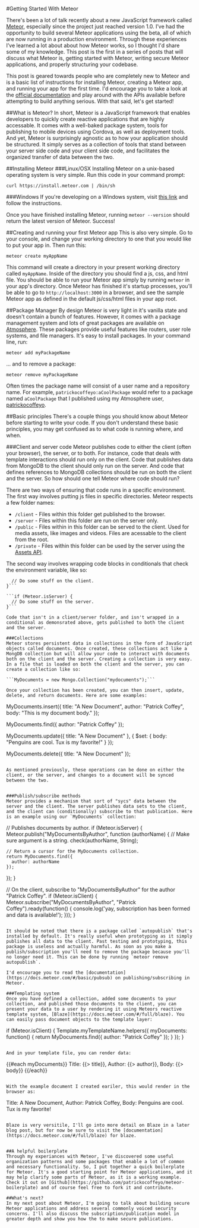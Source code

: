 #Getting Started With Meteor

There's been a lot of talk recently about a new JavaScript framework called [Meteor](http://meteor.com), especially since the project just reached version 1.0. I’ve had the opportunity to build several Meteor applications using the beta, all of which are now running in a production environment. Through these experiences I’ve learned a lot about about how Meteor works, so I thought I'd share some of my knowledge. This post is the first in a series of posts that will discuss what Meteor is, getting started with Meteor, writing secure Meteor applications, and properly structuring your codebase. 

This post is geared towards people who are completely new to Meteor and is a basic list of instructions for installing Meteor, creating a Meteor app, and running your app for the first time. I'd encourage you to take a look at the [official documentation](docs.meteor.com) and play around with the APIs available before attempting to build anything serious. With that said, let's get started!

##What is Meteor?
In short, Meteor is a JavaScript framework that enables developers to quickly create reactive applications that are highly accessable. It comes with a well-baked package system, tools for publishing to mobile devices using Cordova, as well as deployment tools. And yet, Meteor is surprisingly agnostic as to how your application should be structured. It simply serves as a collection of tools that stand between your server side code and your client side code, and facilitates the organized transfer of data between the two.

##Installing Meteor
###Linux/OSX
Installing Meteor on a unix-based operating system is very simple. Run this code in your command prompt:

```curl https://install.meteor.com | /bin/sh```

###Windows
If you're developing on a Windows system, visit [this link](http://win.meteor.com) and follow the instructions.


Once you have finished installing Meteor, running `meteor --version` should return the latest version of Meteor. Success!


##Creating and running your first Meteor app
This is also very simple. Go to your console, and change your working directory to one that you would like to put your app in. Then run this:

```meteor create myAppName```

This command will create a directory in your present working directory called `myAppName`. Inside of the directory you should find a js, css, and html file. You should be able to run your Meteor app simply by running `meteor` in your app's directory. Once Meteor has finished it's startup processes, you'll be able to go to `http://localhost:3000` in a browser, and see the sample Meteor app as defined in the default js/css/html files in your app root.


##Package Manager
By design Meteor is very light in it's vanilla state and doesn't contain a bunch of features. However, it comes with a package management system and lots of great packages are available on [Atmosphere](https://atmospherejs.com). These packages provide useful features like routers, user role systems, and file managers. It's easy to install packages. In your command line, run:

```
meteor add myPackageName
```

... and to remove a package:

```
meteor remove myPackageName
```

Often times the package name will consist of a user name and a repository name. For example,  `patrickocoffeyo:aCoolPackage` would refer to a package named `aCoolPackage` that I published using my Atmosphere user, [patrickocoffeyo](https://atmospherejs.com/patrickocoffeyo).

##Basic principles
There's a couple things you should know about Meteor before starting to write your code. If you don't understand these basic principles, you may get confused as to what code is running where, and when.

###Client and server code
Meteor publishes code to either the client (often your browser), the server, or to both. For instance, code that deals with template interactions should run only on the client. Code that publishes data from MongoDB to the client should only run on the server. And code that defines references to MongoDB collections should be run on both the client and the server. So how should one tell Meteor where code should run?

There are two ways of ensuring that code runs in a specific environment. The first way involves putting js files in specific directories. Meteor respects a few folder names:

* `/client` - Files within this folder get published to the browser.
* `/server` - Files within this folder are run on the server only.
* `/public` - Files within in this folder can be served to the client. Used for media assets, like images and videos. Files are acessable to the client from the root.
* `/private` - Files within this folder can be used by the server using the [Assets API](https://docs.meteor.com/#assets).

The second way involves wrapping code blocks in conditionals that check the environment variable, like so:

```if (Meteor.isClient) {
  // Do some stuff on the client.
}```

```if (Meteor.isServer) {
  // Do some stuff on the server.
}```

Code that isn't in a client/server folder, and isn't wrapped in a conditional as demonsrated above, gets published to both the client and the server.

###Collections
Meteor stores persistent data in collections in the form of JavaScript objects called documents. Once created, these collections act like a MongDB collection but will allow your code to interact with documents both on the client and the server. Creating a collection is very easy. In a file that is loaded on both the client and the server, you can create a collection like so:

```MyDocuments = new Mongo.Collection("mydocuments");```

Once your collection has been created, you can then insert, update, delete, and return documents. Here are some examples:

```
MyDocuments.insert({
  title: "A New Document",
  author: "Patrick Coffey",
  body: "This is my document body."
});

MyDocuments.find({
  author: "Patrick Coffey"
});

MyDocuments.update({
  title: "A New Document"
}, {
  $set: {
    body: "Penguins are cool. Tux is my favorite!"
  }
});

MyDocuments.delete({
  title: "A New Document"
});
```

As mentioned previously, these operations can be done on either the client, or the server, and changes to a document will be synced between the two.


###Publish/subscribe methods
Meteor provides a mechanism that sort of "sycs" data between the server and the client. The server publishes data sets to the client, and the client can (conditionally) subscribe to that publication. Here is an example using our `MyDocuments` collection:

```
// Publishes documents by author.
if (Meteor.isServer) {
  Meteor.publish("MyDocumentsByAuthor", function (authorName) {
    // Make sure argument is a string.
    check(authorName, String);
    
    // Return a cursor for the MyDocuments collection.
    return MyDocuments.find({
      author: authorName
    });
  });
}

// On the client, subscribe to "MyDocumentsByAuthor" for the author "Patrick Coffey".
if (Meteor.isClient) {
  Meteor.subscribe("MyDocumentsByAuthor", "Patrick Coffey").ready(function() {
    console.log('yay, subscription has been formed and data is available!');
  }));
}
```

It should be noted that there is a package called `autopublish` that's installed by default. It's really useful when prototyping as it simply publishes all data to the client. Past testing and prototyping, this package is useless and actually harmful. As soon as you make a publish/subscription you'll need to remove the package because you'll no longer need it. This can be done by running `meteor remove autopublish`.

I'd encourage you to read the [documentation](https://docs.meteor.com/#/basic/pubsub) on publishing/subscribing in Meteor.

###Templating system
Once you have defined a collection, added some documents to your collection, and published those documents to the client, you can present your data to a user by rendering it using Meteors reactive template system, [Blaze](https://docs.meteor.com/#/full/blaze). You can easily pass document objects to the template layer:

```
if (Meteor.isClient) {
  Template.myTemplateName.helpers({
    myDocuments: function() { 
      return MyDocuments.find({
      	author: "Patrick Coffey"
      });
    }
  });
}
```

And in your template file, you can render data:

```
{{#each myDocuments}}
  Title: {{> title}},
  Author: {{> author}},
  Body: {{> body}}
{{/each}}
```

With the example document I created eariler, this would render in the browser as:

```
Title: A New Document,
Author: Patrick Coffey,
Body: Penguins are cool. Tux is my favorite!
```

Blaze is very versitile, I'll go into more detail on Blaze in a later blog post, but for now be sure to visit the [documentation](https://docs.meteor.com/#/full/blaze) for blaze.


##A helpful boilerplate
Through my experiances with Meteor, I've discovered some useful organization patterns and some packages that enable a lot of common and necessary functionality. So, I put together a quick boilerplate for Meteor. It's a good starting point for Meteor applications, and it may help clarify some parts of Meteor, as it is a working example. Check it out on [Github](https://github.com/patrickocoffeyo/meteor-boilerplate) and of course feel free to fork it and contribute.

##What's next?
In my next post about Meteor, I'm going to talk about building secure Meteor applications and address several commonly voiced security concerns. I'll also discuss the subscription/publication model in greater depth and show you how the to make secure publications.


